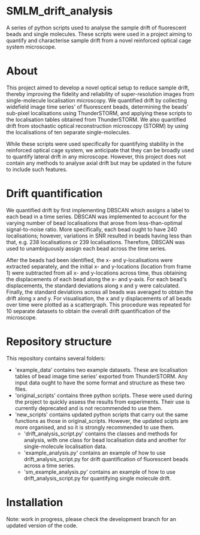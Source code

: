 # SMLM_drift_analysis
A series of python scripts used to analyse the sample drift of fluorescent beads and single molecules. These scripts were used in a project aiming to quantify and characterise sample drift from a novel reinforced optical cage system microscope. 

# About 
This project aimed to develop a novel optical setup to reduce sample drift, thereby improving the fidelity and reliability of super-resolution images from single-molecule localisation microscopy. We quantified drift by collecting widefield image time series' of fluorescent beads, determining the beads' sub-pixel localisations using ThunderSTORM, and applying these scripts to the localisation tables obtained from ThunderSTORM. We also quantified drift from stochastic optical reconstruction microscopy (STORM) by using the localisations of ten separate single-molecules.

While these scripts were used specifically for quantifying stability in the reinforced optical cage system, we anticipate that they can be broadly used to quantify lateral drift in any microscope. However, this project does not contain any methods to analyse axial drift but may be updated in the future to include such features.

# Drift quantification
We quantified drift by first implementing DBSCAN which assigns a label to each bead in a time series. DBSCAN was implemented to account for the varying number of bead localisations that arose from less-than-optimal signal-to-noise ratio. More specifically, each bead ought to have 240 localisations; however, variations in SNR resulted in beads having less than that, e.g. 238 localisations or 239 localisations. Therefore, DBSCAN was used to unambiguously assign each bead across the time series.

After the beads had been identified, the x- and y-localisations were extracted separately, and the initial x- and y-locations (location from frame 1) were subtracted from all x- and y-locations across time, thus obtaining the displacements of each bead along the x- and y-axis. For each bead's displacements, the standard deviations along x and y were calculated. Finally, the standard deviations across all beads was averaged to obtain the drift along x and y. For visualisation, the x and y displacements of all beads over time were plotted as a scattergraph. This procedure was repeated for 10 separate datasets to obtain the overall drift quantification of the microscope. 

# Repository structure
This repository contains several folders:
- 'example_data' contains two example datasets. These are localisation tables of bead image time series' exported from ThunderSTORM. Any input data ought to have the some format and structure as these two files.
- 'original_scripts' contains three python scripts. These were used during the project to quickly assess the results from experiments. Their use is currently deprecated and is not recommended to use them.
- 'new_scripts' contains updated python scripts that carry out the same functions as those in original_scripts. However, the updated scipts are more organised, and so it is strongly recommended to use them.
  - 'drift_analysis_script.py' contains the classes and methods for analysis, with one class for bead localisation data and another for single-molecule localisation data.
  - 'example_analysis.py' contains an example of how to use drift_analysis_script.py for drift quantification of fluorescent beads across a time series.
  - 'sm_example_analysis.py' contains an example of how to use drift_analysis_script.py for quantifying single molecule drift.

# Installation
Note: work in progress, please check the development branch for an updated version of the code.
